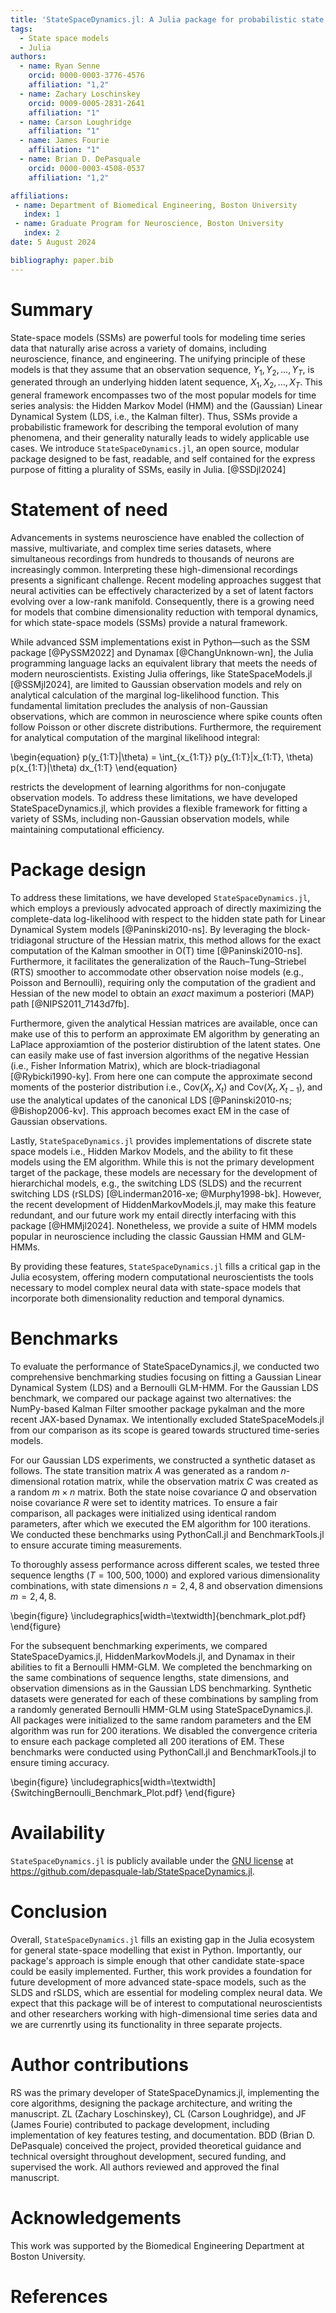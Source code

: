 ```yaml
---
title: 'StateSpaceDynamics.jl: A Julia package for probabilistic state space models (SSMs)'
tags:
  - State space models
  - Julia
authors:
  - name: Ryan Senne
    orcid: 0000-0003-3776-4576
    affiliation: "1,2"
  - name: Zachary Loschinskey
    orcid: 0009-0005-2831-2641
    affiliation: "1"
  - name: Carson Loughridge
    affiliation: "1"
  - name: James Fourie
    affiliation: "1"
  - name: Brian D. DePasquale
    orcid: 0000-0003-4508-0537
    affiliation: "1,2"

affiliations:
 - name: Department of Biomedical Engineering, Boston University
   index: 1
 - name: Graduate Program for Neuroscience, Boston University
   index: 2
date: 5 August 2024

bibliography: paper.bib
---
```


# Summary

State-space models (SSMs) are powerful tools for modeling time series data that naturally arise across a variety of domains, including neuroscience, finance, and engineering. The unifying principle of these models is that they assume that an observation sequence, $Y_1, Y_2,...,Y_T$, is generated through an underlying hidden latent sequence, $X_1, X_2,...,X_T$. This general framework encompasses two of the most popular models for time series analysis: the Hidden Markov Model (HMM) and the (Gaussian) Linear Dynamical System (LDS, i.e., the Kalman filter). Thus, SSMs provide a probabilistic framework for describing the temporal evolution of many phenomena, and their generality naturally leads to widely applicable use cases. We introduce `StateSpaceDynamics.jl`, an open source, modular package designed to be fast, readable, and self contained for the express purpose of fitting a plurality of SSMs, easily in Julia. [@SSDjl2024]

# Statement of need

Advancements in systems neuroscience have enabled the collection of massive, multivariate, and complex time series datasets, where simultaneous recordings from hundreds to thousands of neurons are increasingly common. Interpreting these high-dimensional recordings presents a significant challenge. Recent modeling approaches suggest that neural activities can be effectively characterized by a set of latent factors evolving over a low-rank manifold. Consequently, there is a growing need for models that combine dimensionality reduction with temporal dynamics, for which state-space models (SSMs) provide a natural framework.

While advanced SSM implementations exist in Python—such as the SSM package [@PySSM2022] and Dynamax [@ChangUnknown-wn], the Julia programming language lacks an equivalent library that meets the needs of modern neuroscientists. Existing Julia offerings, like StateSpaceModels.jl [@SSMjl2024], are limited to Gaussian observation models and rely on analytical calculation of the marginal log-likelihood function. This fundamental limitation precludes the analysis of non-Gaussian observations, which are common in neuroscience where spike counts often follow Poisson or other discrete distributions. Furthermore, the requirement for analytical computation of the marginal likelihood integral:

\begin{equation}
p(y_{1:T}|\theta) = \int_{x_{1:T}} p(y_{1:T}|x_{1:T}, \theta) p(x_{1:T}|\theta) dx_{1:T}
\end{equation}

restricts the development of learning algorithms for non-conjugate observation models. To address these limitations, we have developed StateSpaceDynamics.jl, which provides a flexible framework for fitting a variety of SSMs, including non-Gaussian observation models, while maintaining computational efficiency.

# Package design

To address these limitations, we have developed `StateSpaceDynamics.jl`, which employs a previously advocated approach of directly maximizing the complete-data log-likelihood with respect to the hidden state path for Linear Dynamical System models [@Paninski2010-ns]. By leveraging the block-tridiagonal structure of the Hessian matrix, this method allows for the exact computation of the Kalman smoother in O(T) time [@Paninski2010-ns]. Furthermore, it facilitates the generalization of the Rauch–Tung–Striebel (RTS) smoother to accommodate other observation noise models (e.g., Poisson and Bernoulli), requiring only the computation of the gradient and Hessian of the new model to obtain an *exact* maximum a posteriori (MAP) path [@NIPS2011_7143d7fb].

Furthermore, given the analytical Hessian matrices are available, once can make use of this to perform an approximate EM algorithm by generating an LaPlace approxiamtion of the posterior distirubtion of the latent states. One can easily make use of fast inversion algorithms of the negative Hessian (i.e., Fisher Information Matrix), which are block-triadiagonal [@Rybicki1990-ky]. From here one can compute the approximate second moments of the posterior distribution i.e., $\text{Cov}(X_t, X_t)$ and $\text{Cov}(X_t, X_{t-1})$, and use the analytical updates of the canonical LDS [@Paninski2010-ns; @Bishop2006-kv]. This approach becomes exact EM in the case of Gaussian observations.

Lastly, `StateSpaceDynamics.jl` provides implementations of discrete state space models i.e., Hidden Markov Models, and the ability to fit these models using the EM algorithm. While this is not the primary development target of the package, these models are necessary for the development of hierarchichal models, e.g., the switching LDS (SLDS) and the recurrent switching LDS (rSLDS) [@Linderman2016-xe; @Murphy1998-bk]. However, the recent development of HiddenMarkovModels.jl, may make this feature redundant, and our future work my entail directly interfacing with this package [@HMMjl2024]. Nonetheless, we provide a suite of HMM models popular in neuroscience including the classic Gaussian HMM and GLM-HMMs.

By providing these features, `StateSpaceDynamics.jl` fills a critical gap in the Julia ecosystem, offering modern computational neuroscientists the tools necessary to model complex neural data with state-space models that incorporate both dimensionality reduction and temporal dynamics.

# Benchmarks

To evaluate the performance of StateSpaceDynamics.jl, we conducted two comprehensive benchmarking studies focusing on fitting a Gaussian Linear Dynamical System (LDS) and a Bernoulli GLM-HMM. For the Gaussian LDS benchmark, we compared our package against two alternatives: the NumPy-based Kalman Filter smoother package pykalman and the more recent JAX-based Dynamax. We intentionally excluded StateSpaceModels.jl from our comparison as its scope is geared towards structured time-series models.

For our Gaussian LDS experiments, we constructed a synthetic dataset as follows. The state transition matrix $A$ was generated as a random $n$-dimensional rotation matrix, while the observation matrix $C$ was created as a random $m \times n$ matrix. Both the state noise covariance $Q$ and observation noise covariance $R$ were set to identity matrices. To ensure a fair comparison, all packages were initialized using identical random parameters, after which we executed the EM algorithm for 100 iterations. We conducted these benchmarks using PythonCall.jl and BenchmarkTools.jl to ensure accurate timing measurements.

To thoroughly assess performance across different scales, we tested three sequence lengths ($T = 100, 500, 1000$) and explored various dimensionality combinations, with state dimensions $n = 2, 4, 8$ and observation dimensions $m = 2, 4, 8$.

\begin{figure}
\includegraphics[width=\textwidth]{benchmark_plot.pdf}
\end{figure}

For the subsequent benchmarking experiments, we compared StateSpaceDyamics.jl, HiddenMarkovModels.jl, and Dynamax in their abilities to fit a Bernoulli HMM-GLM. We completed the benchmarking on the same combinations of sequence lengths, state dimensions, and observation dimensions as in the Gaussian LDS benchmarking. Synthetic datasets were generated for each of these combinations by sampling from a randomly generated Bernoulli HMM-GLM using StateSpaceDynamics.jl. All packages were initialized to the same random parameters and the EM algorithm was run for 200 iterations. We disabled the convergence criteria to ensure each package completed all 200 iterations of EM. These benchmarks were conducted using PythonCall.jl and BenchmarkTools.jl to ensure timing accuracy.

\begin{figure}
\includegraphics[width=\textwidth]{SwitchingBernoulli_Benchmark_Plot.pdf}
\end{figure}

# Availability

``StateSpaceDynamics.jl`` is publicly available under the [GNU license](https://github.com/depasquale-lab/StateSpaceDynamics.jl/blob/main/LICENSE) at <https://github.com/depasquale-lab/StateSpaceDynamics.jl>.

# Conclusion

Overall, `StateSpaceDynamics.jl` fills an existing gap in the Julia ecosystem for general state-space modelling that exist in Python. Importantly, our package's approach is simple enough that other candidate state-space could be easily implemented. Further, this work provides a foundation for future development of more advanced state-space models, such as the SLDS and rSLDS, which are essential for modeling complex neural data. We expect that this package will be of interest to computational neuroscientists and other researchers working with high-dimensional time series data and we are currenrtly using its functionality in three separate projects.

# Author contributions

RS was the primary developer of StateSpaceDynamics.jl, implementing the core algorithms, designing the package architecture, and writing the manuscript. ZL (Zachary Loschinskey), CL (Carson Loughridge), and JF (James Fourie) contributed to package development, including implementation of key features testing, and documentation. BDD (Brian D. DePasquale) conceived the project, provided theoretical guidance and technical oversight throughout
development, secured funding, and supervised the work. All authors reviewed and approved the final manuscript.

# Acknowledgements

This work was supported by the Biomedical Engineering Department at Boston University.

# References
